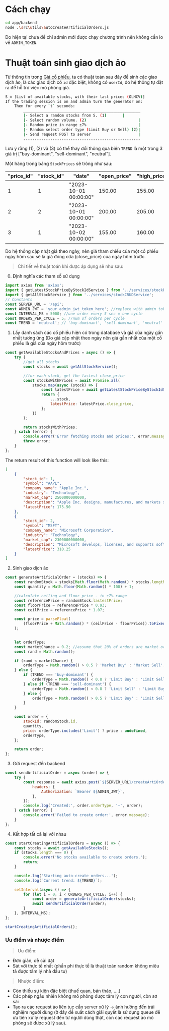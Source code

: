 # Cách chạy 

```bash
cd app/backend
node .\src\utils\autoCreateArtificialOrders.js
```
Do hiện tại chưa để chỉ admin mới được chạy chương trình nên không cần lo về `ADMIN_TOKEN`.

# Thuật toán sinh giao dịch ảo

Từ thông tin trong [Giá cổ phiếu](docs\stockFundamentalTheory\stockFundamentalTheory.md), ta có thuật toán sau đây để sinh các giao dịch ảo, là các giao dịch có `id` đặc biệt, không có `userId`, do hệ thống tự đặt ra để hỗ trợ việc mô phỏng giá.

```bash
S = [List of available stocks, with their last prices (OLHCV)]
If the trading session is on and admin turn the generator on:
    Then for every `t` seconds:
        ____________________________________________________
        |- Select a random stocks from S. (1)       |
        |- Select random volume. (2)                       | 
        |- Random price in range ±7%                       | 
        |- Random select order type (Limit Buy or Sell) (2)|
        |- Send request POST to server                     |
        ---------------------------------------------------- 
```

Lưu ý rằng (1), (2) và (3) có thể thay đổi thông qua biến `TREND` là một trong 3 giá trị ["buy-dominant", "sell-dominant", "neutral"].

Một hàng trong bảng `StockPrices` sẽ trông như sau:

"price_id"| "stock_id"| "date"|	"open_price"| "high_price"| "low_price"| "close_price"| "volume"|
----------|-----------|-------|-------------|-------------|------------|--------------|---------|
1         | 1       | "2023-10-01 00:00:00"|	150.00|	155.00|	148.00|	153.00|	1000000|
2         | 2       | "2023-10-01 00:00:00"|	200.00|	205.00|	198.00|	202.00|	2000000|
3         | 1       | "2023-10-02 00:00:00"|	155.00|	160.00|	146.00|	155.00|	1000000|

Do hệ thống cập nhật giá theo ngày, nên giá tham chiếu của một cổ phiếu ngày hôm sau sẽ là giá đóng cửa (close_price) của ngày hôm trước.

>Chi tiết về thuật toán khi được áp dụng sẽ như sau:

0. Định nghĩa các tham số sử dụng

```javascript
import axios from 'axios';
import { getLatestStockPriceByStockIdService } from '../services/stockPriceCRUDService';
import { getAllStockService } from '../services/stockCRUDService';
// Constants
const SERVER_URL = '/api';
const ADMIN_JWT = 'your_admin_jwt_token_here'; //replace with admin token when signed up
const INTERVAL_MS = 5000; //one order every 5 sec = one cycle
const ORDERS_PER_CYCLE = 5; //num of orders per cycle 
const TREND = 'neutral'; // 'buy-dominant', 'sell-dominant', 'neutral'

```
1. Lấy danh sách các cổ phiếu hiện có trong database và giá của ngày gần nhất tương ứng (Do giá cập nhật theo ngày nên giá gần nhất của một cổ phiếu là giá của ngày hôm trước)
```javascript
const getAvailableStocksAndPrices = async () => {
    try {
        //get all stocks
        const stocks = await getAllStockService();

        //for each stock, get the lastest close_price
        const stocksWithPrices = await Promise.all(
            stocks.map(async (stock) => {
                const latestPrice = await getLatestStockPriceByStockIdService(stock.id);
                return {
                    ...stock,
                    latestPrice: latestPrice.close_price, 
                };
            })
        );

        return stocksWithPrices;
    } catch (error) {
        console.error('Error fetching stocks and prices:', error.message);
        throw error;
    }
};
```

The return result of this function will look like this:
```json
[
    {
        "stock_id": 1,
        "symbol": "AAPL",
        "company_name": "Apple Inc.",
        "industry": "Technology",
        "market_cap": 2500000000000,
        "description": "Apple Inc. designs, manufactures, and markets smartphones.",
        "latestPrice": 175.50
    },
    {
        "stock_id": 2,
        "symbol": "MSFT",
        "company_name": "Microsoft Corporation",
        "industry": "Technology",
        "market_cap": 2300000000000,
        "description": "Microsoft develops, licenses, and supports software products.",
        "latestPrice": 310.25
    }
]
```

2. Sinh giao dịch ảo

```javascript
const generateArtificialOrder = (stocks) => {
    const randomStock = stocks[Math.floor(Math.random() * stocks.length)];
    const quantity = Math.floor(Math.random() * 100) + 1;

    //calculate ceiling and floor price - in ±7% range
    const referencePrice = randomStock.lastestPrice;
    const floorPrice = referencePrice * 0.93;
    const ceilPrice = referencePrice * 1.07;

    const price = parseFloat(
        (floorPrice + Math.random() * (ceilPrice - floorPrice)).toFixed(2)
    );

    
    let orderType;
    const marketChance = 0.2; //assume that 20% of orders are market orders 
    const rand = Math.random();

    if (rand < marketChance) {
        orderType = Math.random() > 0.5 ? 'Market Buy' : 'Market Sell';
    } else {
        if (TREND === 'buy-dominant') {
            orderType = Math.random() < 0.8 ? 'Limit Buy' : 'Limit Sell';
        } else if (TREND === 'sell-dominant') {
            orderType = Math.random() < 0.8 ? 'Limit Sell' : 'Limit Buy';
        } else {
            orderType = Math.random() > 0.5 ? 'Limit Buy' : 'Limit Sell';
        }
    }

    const order = {
        stockId: randomStock.id,
        quantity,
        price: orderType.includes('Limit') ? price : undefined,
        orderType,
    };

    return order;
};
```

3. Gửi request đến backend 

```javascript
const sendArtificialOrder = async (order) => {
    try {
        const response = await axios.post(`${SERVER_URL}/createArtiOrder`, order, {
            headers: {
                Authorization: `Bearer ${ADMIN_JWT}`,
            },
        });
        console.log('Created:', order.orderType, '–', order);
    } catch (error) {
        console.error('Failed to create order:', error.message);
    }
};
```

4. Kết hợp tất cả lại với nhau

```javascript
const startCreatingArtificialOrders = async () => {
    const stocks = await getAvailableStocks();
    if (stocks.length === 0) {
        console.error('No stocks available to create orders.');
        return;
    }

    console.log('Starting auto-create orders...');
    console.log(`Current trend: ${TREND}`);

    setInterval(async () => {
        for (let i = 0; i < ORDERS_PER_CYCLE; i++) {
            const order = generateArtificialOrder(stocks);
            await sendArtificialOrder(order);
        }
    }, INTERVAL_MS);
};

startCreatingArtificialOrders();
```

### Ưu điểm và nhược điểm 

>Ưu điểm: 
- Đơn giản, dễ cài đặt
- Sát với thực tế nhất (phần phi thực tế là thuật toán random không miêu tả được tâm lý nhà đầu tư)
>Nhược điểm:
- Còn thiếu sự kiện đặc biệt (thuế quan, bán tháo, ....)
- Các phép ngẫu nhiên không mô phỏng được tâm lý con người, còn sơ sài
- Tạo ra các request ảo liên tục cần server xử lý -> ảnh hưởng đến trải nghiệm người dùng (ở đây đề xuất cách giải quyết là sử dụng queue để ưu tiên xử lý request đến từ người dùng thật, còn các request ảo mô phỏng sẽ được xử lý sau).

